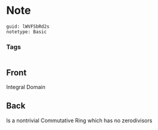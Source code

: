 # Note
```
guid: lWVFSbRd2s
notetype: Basic
```

### Tags
```
```

## Front
Integral Domain

## Back
Is a nontrivial Commutative Ring which has no zerodivisors
